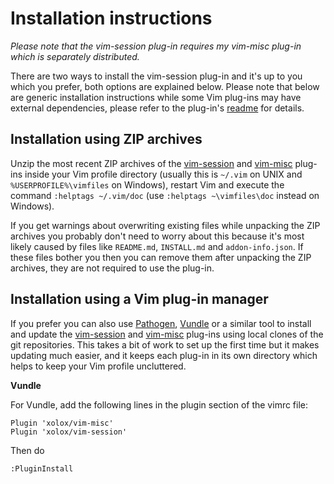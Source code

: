 # Installation instructions

*Please note that the vim-session plug-in requires my vim-misc plug-in which is separately distributed.*

There are two ways to install the vim-session plug-in and it's up to you which you prefer, both options are explained below. Please note that below are generic installation instructions while some Vim plug-ins may have external dependencies, please refer to the plug-in's [readme](README.md) for details.

## Installation using ZIP archives

Unzip the most recent ZIP archives of the [vim-session](http://peterodding.com/code/vim/downloads/session.zip) and [vim-misc](http://peterodding.com/code/vim/downloads/misc.zip) plug-ins inside your Vim profile directory (usually this is `~/.vim` on UNIX and `%USERPROFILE%\vimfiles` on Windows), restart Vim and execute the command `:helptags ~/.vim/doc` (use `:helptags ~\vimfiles\doc` instead on Windows).

If you get warnings about overwriting existing files while unpacking the ZIP archives you probably don't need to worry about this because it's most likely caused by files like `README.md`, `INSTALL.md` and `addon-info.json`. If these files bother you then you can remove them after unpacking the ZIP archives, they are not required to use the plug-in.

## Installation using a Vim plug-in manager

If you prefer you can also use [Pathogen](http://www.vim.org/scripts/script.php?script_id=2332), [Vundle](https://github.com/gmarik/vundle) or a similar tool to install and update the [vim-session](https://github.com/xolox/vim-session) and [vim-misc](https://github.com/xolox/vim-misc) plug-ins using local clones of the git repositories. This takes a bit of work to set up the first time but it makes updating much easier, and it keeps each plug-in in its own directory which helps to keep your Vim profile uncluttered.


**Vundle**

For Vundle, add the following lines in the plugin section of the vimrc file:

    Plugin 'xolox/vim-misc'
    Plugin 'xolox/vim-session'

Then do 

    :PluginInstall



